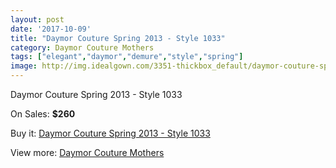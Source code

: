 ```yaml
---
layout: post
date: '2017-10-09'
title: "Daymor Couture Spring 2013 - Style 1033"
category: Daymor Couture Mothers
tags: ["elegant","daymor","demure","style","spring"]
image: http://img.idealgown.com/3351-thickbox_default/daymor-couture-spring-2013-style-1033.jpg
---
```

Daymor Couture Spring 2013 - Style 1033

On Sales: **$260**
<a href="https://www.idealgown.com/en/daymor-couture-mothers/1608-daymor-couture-spring-2013-style-1033.html"><amp-img layout="responsive" width="600" height="600" src="//img.idealgown.com/3351-thickbox_default/daymor-couture-spring-2013-style-1033.jpg" alt="Daymor Couture Spring 2013 - Style 1033 0" /></a>
<a href="https://www.idealgown.com/en/daymor-couture-mothers/1608-daymor-couture-spring-2013-style-1033.html"><amp-img layout="responsive" width="600" height="600" src="//img.idealgown.com/3353-thickbox_default/daymor-couture-spring-2013-style-1033.jpg" alt="Daymor Couture Spring 2013 - Style 1033 1" /></a>
<a href="https://www.idealgown.com/en/daymor-couture-mothers/1608-daymor-couture-spring-2013-style-1033.html"><amp-img layout="responsive" width="600" height="600" src="//img.idealgown.com/3352-thickbox_default/daymor-couture-spring-2013-style-1033.jpg" alt="Daymor Couture Spring 2013 - Style 1033 2" /></a>

Buy it: [Daymor Couture Spring 2013 - Style 1033](https://www.idealgown.com/en/daymor-couture-mothers/1608-daymor-couture-spring-2013-style-1033.html "Daymor Couture Spring 2013 - Style 1033")

View more: [Daymor Couture Mothers](https://www.idealgown.com/en/26-daymor-couture-mothers "Daymor Couture Mothers")